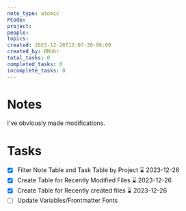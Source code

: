 ```yaml
---
note_type: atomic
PCode: 
project: 
people: 
topics: 
created: 2023-12-26T13:07:30-06:00
created_by: BMohr
total_tasks: 0
completed_tasks: 0
incomplete_tasks: 0
---
```

# Notes
I've obviously made modifications.
# Tasks
- [x] Filter Note Table and Task Table by Project ⌛ 2023-12-26 
- [x] Create Table for Recently Modified Files ⌛ 2023-12-26 
- [x] Create Table for Recently created files ⌛ 2023-12-26 
- [ ] Update Variables/Frontmatter Fonts
